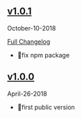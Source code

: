 ## [v1.0.1](https://github.com/pubnub/vue/tree/v1.0.0)
  October-10-2018


  [Full Changelog](https://github.com/pubnub/vue/compare/v1.0.0...v1.0.1)

- 🐛fix npm package



## [v1.0.0](https://github.com/pubnub/vue/tree/v1.0.0)
  April-26-2018



- 🌟first public version
